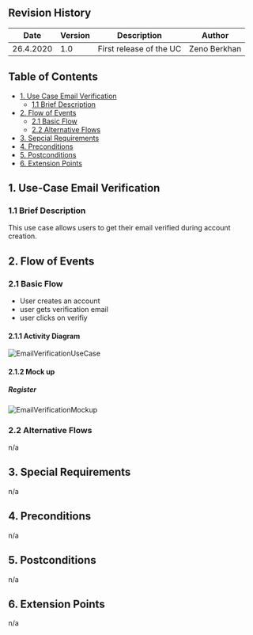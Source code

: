 ## Revision History
Date | Version | Description | Author
--- | --- | --- | ---
26.4.2020| 1.0 | First release of the UC | Zeno Berkhan

## Table of Contents
- [1. Use Case Email Verification](#1-use-case-email-verification)
  - [1.1 Brief Description](#11-brief-description)
- [2. Flow of Events](#2-flow-of-events)
  - [2.1 Basic Flow](#21-basic-flow)
  - [2.2 Alternative Flows](#22-alternative-flows)
- [3. Sepcial Requirements](#3-special-requirements)
- [4. Preconditions](#4-preconditions)
- [5. Postconditions](#5-postconditions)
- [6. Extension Points](#6-extension-points)

## 1. Use-Case Email Verification
### 1.1 Brief Description
This use case allows users to get their email verified during account creation.
## 2. Flow of Events
### 2.1 Basic Flow
- User creates an account
- user gets verification email
- user clicks on verifiy
#### 2.1.1 Activity Diagram
![EmailVerificationUseCase](https://raw.githubusercontent.com/GreenClothaWay/Website/master/doc/uc/EmailVerificationUseCase.PNG)
#### 2.1.2 Mock up
##### Register
![EmailVerificationMockup](https://raw.githubusercontent.com/GreenClothaWay/Website/master/doc/mockups/EmailVerificationMockup.PNG)
### 2.2 Alternative Flows
n/a

## 3. Special Requirements
n/a

## 4. Preconditions
n/a

## 5. Postconditions
n/a

## 6. Extension Points
n/a
